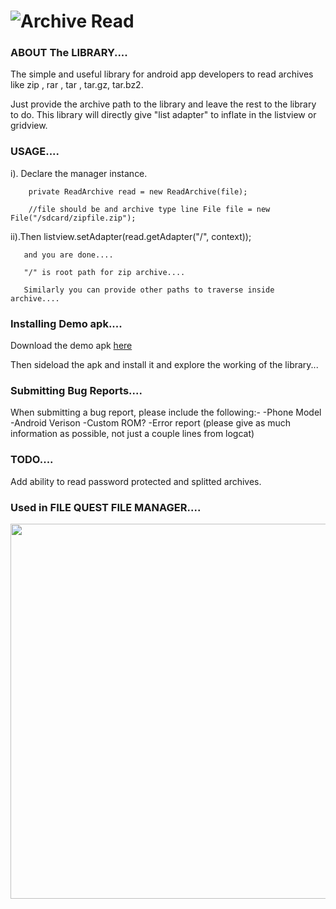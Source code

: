 ![Archive Read](http://s27.postimg.org/hxotyqxbn/Untitled.png "Archive Read")
=====

### ABOUT The LIBRARY....
The simple and useful library for android app developers to read archives like zip , rar , tar , tar.gz, tar.bz2.

Just provide the archive path to the library and leave the rest to the library to do.
This library will directly give "list adapter" to inflate in the listview or gridview. 

### USAGE....

i). Declare the manager instance.
		
		private ReadArchive read = new ReadArchive(file);

		//file should be and archive type line File file = new File("/sdcard/zipfile.zip");

  ii).Then listview.setAdapter(read.getAdapter("/", context)); 

       and you are done....	

       "/" is root path for zip archive....

       Similarly you can provide other paths to traverse inside archive....


### Installing Demo apk....
Download the demo apk <a href="https://www.dropbox.com/sh/6ngrkjns4mg6j6l/AACextngfXnMIvFygEq2rClxa?dl=1">here</a> 

Then sideload the apk and install it and explore the working of the library...

### Submitting Bug Reports....
When submitting a bug report, please include the following:-
 -Phone Model
 -Android Verison
 -Custom ROM?
 -Error report (please give as much information as possible, not just a couple lines from logcat)

### TODO....
 Add ability to read password protected and splitted archives.

### Used in FILE QUEST FILE MANAGER....
<img src="http://s29.postimg.org/rmrwvh5c7/Untitled.png" width="720px" height="600px"/>

